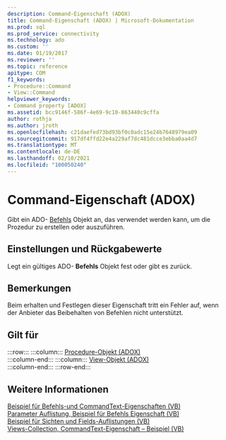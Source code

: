 ```yaml
---
description: Command-Eigenschaft (ADOX)
title: Command-Eigenschaft (ADOX) | Microsoft-Dokumentation
ms.prod: sql
ms.prod_service: connectivity
ms.technology: ado
ms.custom: ''
ms.date: 01/19/2017
ms.reviewer: ''
ms.topic: reference
apitype: COM
f1_keywords:
- Procedure::Command
- View::Command
helpviewer_keywords:
- Command property [ADOX]
ms.assetid: bcc9146f-586f-4e69-9c10-863440c9cffa
author: rothja
ms.author: jroth
ms.openlocfilehash: c21daefed73bd93bf0c0adc15e24b7648979ea09
ms.sourcegitcommit: 917df4ffd22e4a229af7dc481dcce3ebba0aa4d7
ms.translationtype: MT
ms.contentlocale: de-DE
ms.lasthandoff: 02/10/2021
ms.locfileid: "100050240"
---
```

# <a name="command-property-adox"></a>Command-Eigenschaft (ADOX)
Gibt ein ADO- [Befehls](../ado-api/command-object-ado.md) Objekt an, das verwendet werden kann, um die Prozedur zu erstellen oder auszuführen.  
  
## <a name="settings-and-return-values"></a>Einstellungen und Rückgabewerte  
 Legt ein gültiges ADO- **Befehls** Objekt fest oder gibt es zurück.  
  
## <a name="remarks"></a>Bemerkungen  
 Beim erhalten und Festlegen dieser Eigenschaft tritt ein Fehler auf, wenn der Anbieter das Beibehalten von Befehlen nicht unterstützt.  
  
## <a name="applies-to"></a>Gilt für  

:::row:::
    :::column:::
        [Procedure-Objekt (ADOX)](./procedure-object-adox.md)  
    :::column-end:::
    :::column:::
        [View-Objekt (ADOX)](./view-object-adox.md)  
    :::column-end:::
:::row-end:::

## <a name="see-also"></a>Weitere Informationen  
 [Beispiel für Befehls-und CommandText-Eigenschaften (VB)](./command-and-commandtext-properties-example-vb.md)   
 [Parameter Auflistung, Beispiel für Befehls Eigenschaft (VB)](./parameters-collection-command-property-example-vb.md)   
 [Beispiel für Sichten und Fields-Auflistungen (VB)](./views-and-fields-collections-example-vb.md)   
 [Views-Collection, CommandText-Eigenschaft – Beispiel (VB)](./views-collection-commandtext-property-example-vb.md)
